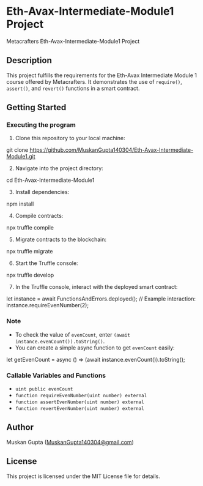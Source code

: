 
# Eth-Avax-Intermediate-Module1 Project

Metacrafters Eth-Avax-Intermediate-Module1 Project

## Description

This project fulfills the requirements for the Eth-Avax Intermediate Module 1 course offered by Metacrafters. It demonstrates the use of `require()`, `assert()`, and `revert()` functions in a smart contract.

## Getting Started

### Executing the program

1. Clone this repository to your local machine:


git clone https://github.com/MuskanGupta140304/Eth-Avax-Intermediate-Module1.git


2. Navigate into the project directory:


cd Eth-Avax-Intermediate-Module1


3. Install dependencies:


npm install


4. Compile contracts:


npx truffle compile


5. Migrate contracts to the blockchain:


npx truffle migrate


6. Start the Truffle console:


npx truffle develop


7. In the Truffle console, interact with the deployed smart contract:


let instance = await FunctionsAndErrors.deployed();
// Example interaction: instance.requireEvenNumber(2);


### Note

- To check the value of `evenCount`, enter `(await instance.evenCount()).toString()`.
- You can create a simple async function to get `evenCount` easily:


let getEvenCount = async () => (await instance.evenCount()).toString();


### Callable Variables and Functions

- `uint public evenCount`
- `function requireEvenNumber(uint number) external`
- `function assertEvenNumber(uint number) external`
- `function revertEvenNumber(uint number) external`

## Author

Muskan Gupta (MuskanGupta140304@gmail.com)

## License

This project is licensed under the MIT License file for details.